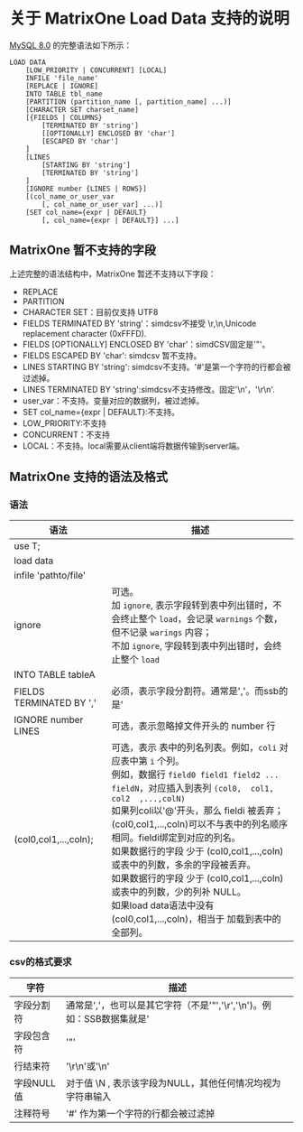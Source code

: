 # 关于 MatrixOne Load Data 支持的说明

[MySQL 8.0](https://dev.mysql.com/doc/refman/8.0/en/load-data.html) 的完整语法如下所示：

```
LOAD DATA
    [LOW_PRIORITY | CONCURRENT] [LOCAL]
    INFILE 'file_name'
    [REPLACE | IGNORE]
    INTO TABLE tbl_name
    [PARTITION (partition_name [, partition_name] ...)]
    [CHARACTER SET charset_name]
    [{FIELDS | COLUMNS}
        [TERMINATED BY 'string']
        [[OPTIONALLY] ENCLOSED BY 'char']
        [ESCAPED BY 'char']
    ]
    [LINES
        [STARTING BY 'string']
        [TERMINATED BY 'string']
    ]
    [IGNORE number {LINES | ROWS}]
    [(col_name_or_user_var
        [, col_name_or_user_var] ...)]
    [SET col_name={expr | DEFAULT}
        [, col_name={expr | DEFAULT}] ...]
```

## MatrixOne 暂不支持的字段

上述完整的语法结构中，MatrixOne 暂还不支持以下字段：

- REPLACE
- PARTITION
- CHARACTER SET：目前仅支持 UTF8
- FIELDS TERMINATED BY 'string'：simdcsv不接受 \r,\n,Unicode replacement character (0xFFFD).
- FIELDS [OPTIONALLY] ENCLOSED BY 'char'：simdCSV固定是'"'。
- FIELDS ESCAPED BY 'char': simdcsv 暂不支持。
- LINES STARTING BY 'string': simdcsv不支持。'#'是第一个字符的行都会被过滤掉。
- LINES TERMINATED BY 'string':simdcsv不支持修改。固定'\n'，'\r\n'.
- user_var：不支持。变量对应的数据列，被过滤掉。
- SET col_name={expr | DEFAULT}:不支持。
- LOW_PRIORITY:不支持
- CONCURRENT：不支持
- LOCAL：不支持。local需要从client端将数据传输到server端。

## MatrixOne 支持的语法及格式

### 语法

|语法|描述|
|---|---|
|use T;||
|load data||
|infile 'pathto/file'||
|ignore|可选。<br>加 `ignore`, 表示字段转到表中列出错时，不会终止整个 `load`，会记录 `warnings` 个数，但不记录 `warings` 内容；<br>不加 `ignore`, 字段转到表中列出错时，会终止整个 `load`|
|INTO TABLE tableA||
|FIELDS TERMINATED BY ','|必须，表示字段分割符。通常是','。而ssb的是'|'|
|IGNORE number LINES|可选，表示忽略掉文件开头的 number 行|
|(col0,col1,...,coln);|可选，表示 表中的列名列表。例如，`coli` 对应表中第 `i` 个列。<br> 例如，数据行 `field0 field1 field2 ... fieldN`，对应插入到表列 `(col0,  col1,  col2  ,...,colN)`<br>如果列coli以'@'开头，那么 fieldi 被丢弃；<br>(col0,col1,...,coln)可以不与表中的列名顺序相同。fieldi绑定到对应的列名。<br>如果数据行的字段 少于 (col0,col1,...,coln)或表中的列数，多余的字段被丢弃。<br>如果数据行的字段 少于 (col0,col1,...,coln)或表中的列数，少的列补 NULL。<br>如果load data语法中没有(col0,col1,...,coln)，相当于 加载到表中的全部列。|

### csv的格式要求

|字符|描述|
|---|---|
|字段分割符|通常是','，也可以是其它字符（不是'"','\r','\n')。例如：SSB数据集就是'|'|
|字段包含符|'"'|
|行结束符|'\r\n'或'\n'|
|字段NULL值|对于值 \N , 表示该字段为NULL，其他任何情况均视为字符串输入|
|注释符号|'#' 作为第一个字符的行都会被过滤掉|

